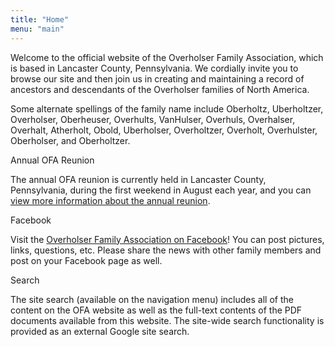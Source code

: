 ```yaml
---
title: "Home"
menu: "main"
---
```


Welcome to the official website of the Overholser Family Association, which is
based in Lancaster County, Pennsylvania. We cordially invite you to browse our
site and then join us in creating and maintaining a record of ancestors and
descendants of the Overholser families of North America.

Some alternate spellings of the family name include Oberholtz, Uberholtzer,
Overholser, Oberheuser, Overhults, VanHulser, Overhuls, Overhalser, Overhalt,
Atherholt, Obold, Uberholser, Overholtzer, Overholt, Overhulster, Oberholser,
and Oberholtzer.

Annual OFA Reunion

The annual OFA reunion is currently held in Lancaster County, Pennsylvania,
during the first weekend in August each year, and you can [view more information
about the annual reunion](/reunion/).

Facebook

Visit the [Overholser Family Association on
Facebook](https://www.facebook.com/pages/Overholser-Family-Association/506848282679623)!
You can post pictures, links, questions, etc. Please share the news with other
family members and post on your Facebook page as well.

Search

The site search (available on the navigation menu) includes all of the content
on the OFA website as well as the full-text contents of the PDF documents
available from this website. The site-wide search functionality is provided as
an external Google site search.
